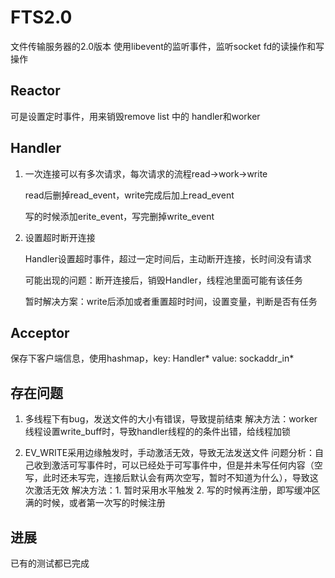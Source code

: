 # FTS2.0
文件传输服务器的2.0版本
使用libevent的监听事件，监听socket fd的读操作和写操作

## Reactor
可是设置定时事件，用来销毁remove list 中的 handler和worker

## Handler
1. 一次连接可以有多次请求，每次请求的流程read->work->write

    read后删掉read_event，write完成后加上read_event

    写的时候添加erite_event，写完删掉write_event

2. 设置超时断开连接

    Handler设置超时事件，超过一定时间后，主动断开连接，长时间没有请求

    可能出现的问题：断开连接后，销毁Handler，线程池里面可能有该任务
    
    暂时解决方案：write后添加或者重置超时时间，设置变量，判断是否有任务

## Acceptor
保存下客户端信息，使用hashmap，key: Handler* value: sockaddr_in*

## 存在问题
1. 多线程下有bug，发送文件的大小有错误，导致提前结束
解决方法：worker线程设置write_buff时，导致handler线程的的条件出错，给线程加锁

2. EV_WRITE采用边缘触发时，手动激活无效，导致无法发送文件
问题分析：自己收到激活可写事件时，可以已经处于可写事件中，但是并未写任何内容（空写，此时还未写完，连接后默认会有两次空写，暂时不知道为什么），导致这次激活无效
解决方法：1. 暂时采用水平触发 2. 写的时候再注册，即写缓冲区满的时候，或者第一次写的时候注册

## 进展
已有的测试都已完成